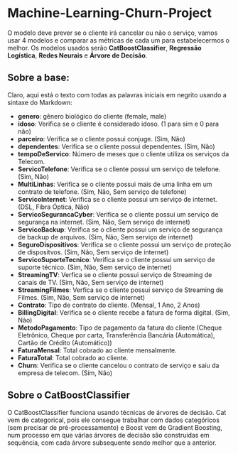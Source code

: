 # Machine-Learning-Churn-Project
O modelo deve prever se o cliente irá cancelar ou não o serviço, vamos usar 4 modelos e comparar as métricas de cada um para estabelecermos o melhor. Os modelos usados serão **CatBoostClassifier**, **Regressão Logística**, **Redes Neurais** e **Árvore de Decisão**.

## Sobre a base:

Claro, aqui está o texto com todas as palavras iniciais em negrito usando a sintaxe do Markdown:

- **genero**: gênero biológico do cliente (female, male)
- **idoso**: Verifica se o cliente é considerado idoso. (1 para sim e 0 para não)
- **parceiro**: Verifica se o cliente possui conjuge. (Sim, Não)
- **dependentes**: Verifica se o cliente possui dependentes. (Sim, Não)
- **tempoDeServico**: Número de meses que o cliente utiliza os serviços da Telecom.
- **ServicoTelefone**: Verifica se o cliente possui um serviço de telefone. (Sim, Não)
- **MultiLinhas**: Verifica se o cliente possui mais de uma linha em um contrato de telefone. (Sim, Não, Sem serviço de telefone)
- **ServicoInternet**: Verifica se o cliente possui um serviço de internet. (DSL, Fibra Óptica, Não)
- **ServicoSegurancaCyber**: Verifica se o cliente possui um serviço de segurança na internet. (Sim, Não, Sem serviço de internet)
- **ServicoBackup**: Verifica se o cliente possui um serviço de segurança de backup de arquivos. (Sim, Não, Sem serviço de internet)
- **SeguroDispositivos**: Verifica se o cliente possui um serviço de proteção de dispositvos. (Sim, Não, Sem serviço de internet)
- **ServicoSuporteTecnico**: Verifica se o cliente possui um serviço de suporte técnico. (Sim, Não, Sem serviço de internet)
- **StreamingTV**: Verfica se o cliente possui serviço de Streaming de canais de TV. (Sim, Não, Sem serviço de internet)
- **StreamingFilmes**: Verfica se o cliente possui serviço de Streaming de Filmes. (Sim, Não, Sem serviço de internet)
- **Contrato**: Tipo de contrato do cliente. (Mensal, 1 Ano, 2 Anos)
- **BillingDigital**: Verifica se o cliente recebe a fatura de forma digital. (Sim, Não)
- **MetodoPagamento**: Tipo de pagamento da fatura do cliente (Cheque Eletrônico, Cheque por carta, Transferência Bancária (Automática), Cartão de Crédito (Automático))
- **FaturaMensal**: Total cobrado ao cliente mensalmente.
- **FaturaTotal**: Total cobrado ao cliente.
- **Churn**: Verifica se o cliente cancelou o contrato de serviço e saiu da empresa de telecom. (Sim, Não)

## Sobre o CatBoostClassifier
O CatBoostClassifier funciona usando técnicas de árvores de decisão. Cat vem de categorical, pois ele consegue trabalhar com dados categóricos (sem precisar de pré-processamento) e Boost vem de Gradient Boosting, num processo em que várias árvores de decisão são construidas em sequência, com cada árvore subsequente sendo melhor que a anterior.

